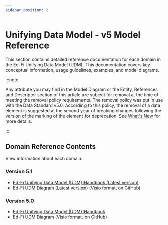 ```yaml
---
sidebar_position: 2
---
```


# Unifying Data Model - v5 Model Reference

This section contains detailed reference documentation for each domain in the
Ed-Fi Unifying Data Model (UDM). This documentation covers key conceptual
information, usage guidelines, examples, and model diagrams.

:::note

Any attribute you may find in the Model Diagram or the Entity, References and
Descriptor section of this article are subject for removal at the time of
meeting the removal policy requirements. The removal policy was put in use with
the Data Standard v5.0. According to this policy, the removal of a data element
is suggested at the second year of breaking changes following the version of the
marking of the element for deprecation. See [What's New](../whats-new/whats-new-v50.md#removal-of-previously-deprecated-elements)
for more details.

:::

## Domain Reference Contents

View information about each domain:

### Version 5.1

* [Ed-Fi Unifying Data Model (UDM) Handbook (Latest version)](https://edfidocs.blob.core.windows.net/$web/handbook/v5.1/index.html)
* [Ed-Fi UDM Diagram (Latest version)](https://github.com/Ed-Fi-Alliance-OSS/Ed-Fi-Data-Standard/tree/v5.1.0/Models)
    (Visio format, on GitHub)

### Version 5.0

* [Ed-Fi Unifying Data Model (UDM) Handbook](https://edfidocs.blob.core.windows.net/$web/handbook/v5.0/index.html)
* [Ed-Fi UDM Diagram](https://github.com/Ed-Fi-Alliance-OSS/Ed-Fi-Data-Standard/tree/v5.0.0/Models)
    (Visio format, on GitHub)
